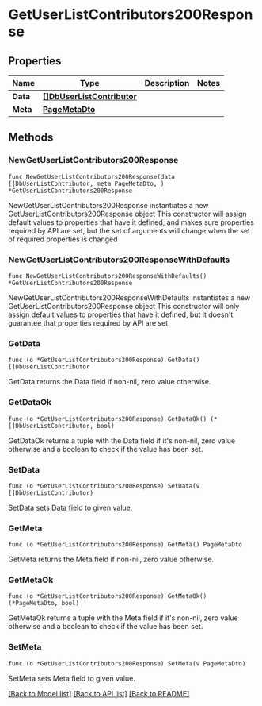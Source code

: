 # GetUserListContributors200Response

## Properties

Name | Type | Description | Notes
------------ | ------------- | ------------- | -------------
**Data** | [**[]DbUserListContributor**](DbUserListContributor.md) |  | 
**Meta** | [**PageMetaDto**](PageMetaDto.md) |  | 

## Methods

### NewGetUserListContributors200Response

`func NewGetUserListContributors200Response(data []DbUserListContributor, meta PageMetaDto, ) *GetUserListContributors200Response`

NewGetUserListContributors200Response instantiates a new GetUserListContributors200Response object
This constructor will assign default values to properties that have it defined,
and makes sure properties required by API are set, but the set of arguments
will change when the set of required properties is changed

### NewGetUserListContributors200ResponseWithDefaults

`func NewGetUserListContributors200ResponseWithDefaults() *GetUserListContributors200Response`

NewGetUserListContributors200ResponseWithDefaults instantiates a new GetUserListContributors200Response object
This constructor will only assign default values to properties that have it defined,
but it doesn't guarantee that properties required by API are set

### GetData

`func (o *GetUserListContributors200Response) GetData() []DbUserListContributor`

GetData returns the Data field if non-nil, zero value otherwise.

### GetDataOk

`func (o *GetUserListContributors200Response) GetDataOk() (*[]DbUserListContributor, bool)`

GetDataOk returns a tuple with the Data field if it's non-nil, zero value otherwise
and a boolean to check if the value has been set.

### SetData

`func (o *GetUserListContributors200Response) SetData(v []DbUserListContributor)`

SetData sets Data field to given value.


### GetMeta

`func (o *GetUserListContributors200Response) GetMeta() PageMetaDto`

GetMeta returns the Meta field if non-nil, zero value otherwise.

### GetMetaOk

`func (o *GetUserListContributors200Response) GetMetaOk() (*PageMetaDto, bool)`

GetMetaOk returns a tuple with the Meta field if it's non-nil, zero value otherwise
and a boolean to check if the value has been set.

### SetMeta

`func (o *GetUserListContributors200Response) SetMeta(v PageMetaDto)`

SetMeta sets Meta field to given value.



[[Back to Model list]](../README.md#documentation-for-models) [[Back to API list]](../README.md#documentation-for-api-endpoints) [[Back to README]](../README.md)


